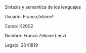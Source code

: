 Sintaxis y semantica de los lenguajes

Usuario: FrancoZelione1

Curso: K2002

Nombre: Franco Zelione Lenzi

Legajo: 2041819
